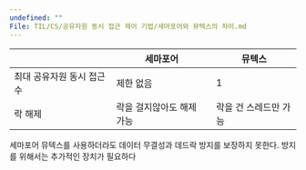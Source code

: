 ```yaml
---
undefined: ""
File: TIL/CS/공유자원 동시 접근 제어 기법/세마포어와 뮤텍스의 차이.md
---
```


|                 | 세마포어           | 뮤텍스          |
| --------------- | -------------- | ------------ |
| 최대 공유자원 동시 접근 수 | 제한 없음          | 1            |
| 락 해제            | 락을 걸지않아도 해제 가능 | 락을 건 스레드만 가능 |
세마포어 뮤텍스를 사용하더라도 데이터 무결성과 데드락 방지를 보장하지 못한다.
방지를 위해서는 추가적인 장치가 필요하다